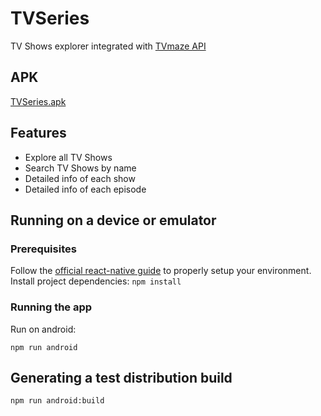 # TVSeries
TV Shows explorer integrated with [TVmaze API](https://www.tvmaze.com/api)

## APK
[TVSeries.apk](distribution/TVSeries.apk)

## Features
- Explore all TV Shows
- Search TV Shows by name
- Detailed info of each show
- Detailed info of each episode


## Running on a device or emulator

### Prerequisites
Follow the [official react-native guide](https://reactnative.dev/docs/environment-setup) to properly setup your environment.
Install project dependencies:
`npm install`

### Running the app
Run on android:

`npm run android`

## Generating a test distribution build
`npm run android:build`
